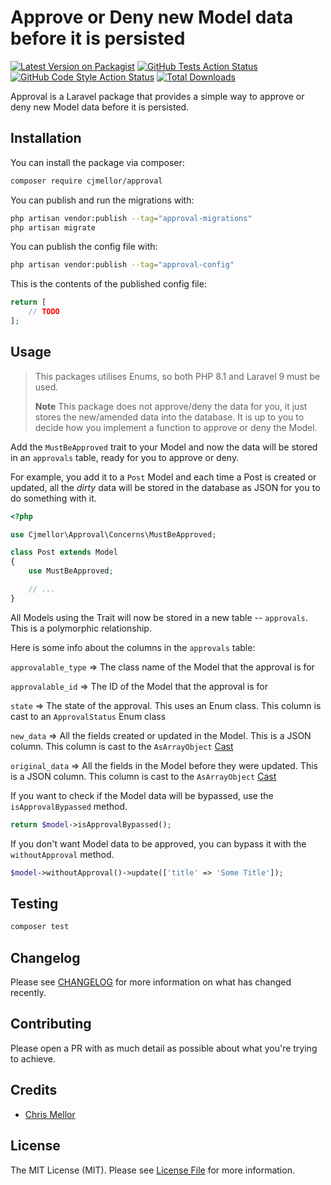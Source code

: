 
# Approve or Deny new Model data before it is persisted

[![Latest Version on Packagist](https://img.shields.io/packagist/v/cjmellor/approval.svg?style=flat-square)](https://packagist.org/packages/cjmellor/approval)
[![GitHub Tests Action Status](https://img.shields.io/github/workflow/status/cjmellor/approval/run-tests?label=tests)](https://github.com/cjmellor/approval/actions?query=workflow%3Arun-tests+branch%3Amain)
[![GitHub Code Style Action Status](https://img.shields.io/github/workflow/status/cjmellor/approval/Check%20&%20fix%20styling?label=code%20style)](https://github.com/cjmellor/approval/actions?query=workflow%3A"Check+%26+fix+styling"+branch%3Amain)
[![Total Downloads](https://img.shields.io/packagist/dt/cjmellor/approval.svg?style=flat-square)](https://packagist.org/packages/cjmellor/approval)

Approval is a Laravel package that provides a simple way to approve or deny new Model data before it is persisted.

## Installation

You can install the package via composer:

```bash
composer require cjmellor/approval
```

You can publish and run the migrations with:

```bash
php artisan vendor:publish --tag="approval-migrations"
php artisan migrate
```

You can publish the config file with:

```bash
php artisan vendor:publish --tag="approval-config"
```

This is the contents of the published config file:

```php
return [
    // TODO
];
```

## Usage

> This packages utilises Enums, so both PHP 8.1 and Laravel 9 must be used.
> 
> **Note** This package does not approve/deny the data for you, it just stores the new/amended data into the database. It is up to you to decide how you implement a function to approve or deny the Model.

Add the `MustBeApproved` trait to your Model and now the data will be stored in an `approvals` table, ready for you to approve or deny.

For example, you add it to a `Post` Model and each time a Post is created or updated, all the _dirty_ data will be stored in the database as JSON for you to do something with it.

```php
<?php

use Cjmellor\Approval\Concerns\MustBeApproved;

class Post extends Model
{
    use MustBeApproved;

    // ...
}
```

All Models using the Trait will now be stored in a new table -- `approvals`. This is a polymorphic relationship.

Here is some info about the columns in the `approvals` table:

`approvalable_type` => The class name of the Model that the approval is for

`approvalable_id` => The ID of the Model that the approval is for

`state` => The state of the approval. This uses an Enum class. This column is cast to an `ApprovalStatus` Enum class

`new_data` => All the fields created or updated in the Model. This is a JSON column. This column is cast to the `AsArrayObject` [Cast](https://laravel.com/docs/9.x/eloquent-mutators#array-object-and-collection-casting)

`original_data` => All the fields in the Model before they were updated. This is a JSON column. This column is cast to the `AsArrayObject` [Cast](https://laravel.com/docs/9.x/eloquent-mutators#array-object-and-collection-casting)

If you want to check if the Model data will be bypassed, use the `isApprovalBypassed` method.

```php
return $model->isApprovalBypassed();
```

If you don't want Model data to be approved, you can bypass it with the `withoutApproval` method.

```php
$model->withoutApproval()->update(['title' => 'Some Title']);
```

## Testing

```bash
composer test
```

## Changelog

Please see [CHANGELOG](CHANGELOG.md) for more information on what has changed recently.

## Contributing

Please open a PR with as much detail as possible about what you're trying to achieve.

## Credits

- [Chris Mellor](https://github.com/cjmellor)

## License

The MIT License (MIT). Please see [License File](LICENSE.md) for more information.
